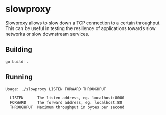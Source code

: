 # slowproxy
Slowproxy allows to slow down a TCP connection to a certain throughput.
This can be useful in testing the resilience of applications towards slow networks or
slow downstream services.

## Building
```golang
go build .
```

## Running
```bash
Usage: ./slowproxy LISTEN FORWARD THROUGHPUT

  LISTEN      The listen address, eg. localhost:8080
  FORWARD     The forward address, eg. localhost:80
  THROUGHPUT  Maximum throughput in bytes per second
```

